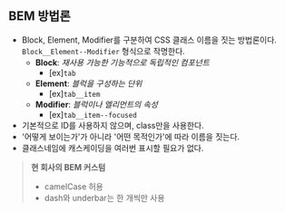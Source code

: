 ## BEM 방법론

- Block, Element, Modifier를 구분하여 CSS 클래스 이름을 짓는 방법론이다. `Block__Element--Modifier` 형식으로 작명한다.
  - **Block**: _재사용 가능한 기능적으로 독립적인 컴포넌트_
    - [ex]`tab`
  - **Element**: _블럭을 구성하는 단위_
    - [ex]`tab__item`
  - **Modifier**: _블럭이나 엘리먼트의 속성_
    - [ex]`tab__item--focused`
- 기본적으로 ID를 사용하지 않으며, class만을 사용한다.
- '어떻게 보이는가'가 아니라 '어떤 목적인가'에 따라 이름을 짓는다.
- 클래스네임에 캐스케이딩을 여러번 표시할 필요가 없다.

> **현 회사의 BEM 커스텀**
>
> - camelCase 허용
> - dash와 underbar는 한 개씩만 사용
